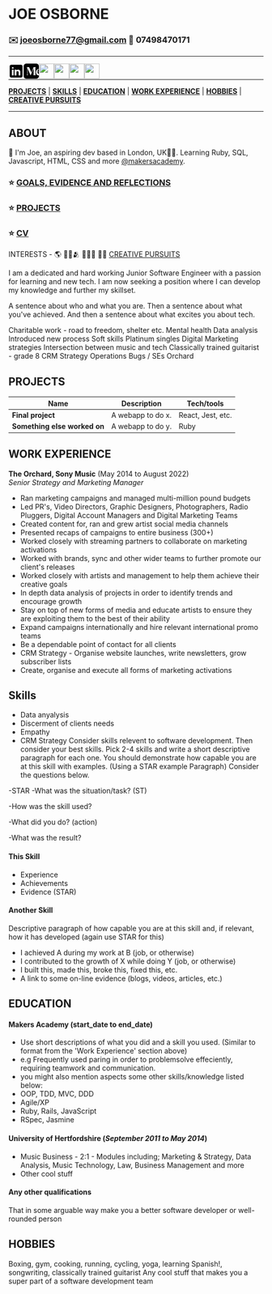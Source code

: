 # JOE OSBORNE
 
### :envelope: joeosborne77@gmail.com  :iphone: 07498470171

--------------------------------------------------------------------------------------------------------------------------------------------  
[<img src="https://raw.githubusercontent.com/simple-icons/simple-icons/develop/icons/linkedin.svg#gh-light-mode-only" align=left width=30 height=30></img>](https://www.linkedin.com/in/joe-osborne-998813116/)
[<img src="https://raw.githubusercontent.com/simple-icons/simple-icons/develop/icons/medium.svg#gh-light-mode-only" align=left width=30 height=30></img>](https://medium.com/@joeosborne77)
[<img src="https://raw.githubusercontent.com/simple-icons/simple-icons/develop/icons/codecademy.svg#gh-light-mode-only" align=left width=30 height=30></img>](https://www.codecademy.com/profiles/joeOsborne4015426741)
[<img src="https://raw.githubusercontent.com/simple-icons/simple-icons/develop/icons/codewars.svg#gh-light-mode-only" align=left width=30 height=30></img>](https://www.codewars.com/users/Tardigrade77)
[<img src="https://raw.githubusercontent.com/simple-icons/simple-icons/develop/icons/instagram.svg#gh-light-mode-only" align=left width=30 height=30></img>](https://www.instagram.com/joeosborne77/)
[<img src="https://raw.githubusercontent.com/simple-icons/simple-icons/develop/icons/spotify.svg#gh-light-mode-only" align=left width=30 height=30></img>](https://open.spotify.com/artist/7syrrw6hvfxcleSLpQOGTX?si=DS3HFeJWR3iodqXSNGPGpA)
  

<br />

--------------------------------------------------------------------------------------------------------------------------------------------  

[**PROJECTS**](#projects) | [**SKILLS**](#skills) | [**EDUCATION**](#education) | [**WORK EXPERIENCE**](#work-experience) | [**HOBBIES**](#hobbies) | [**CREATIVE PURSUITS**](https://linktr.ee/joeosborne77)
<br />

--------------------------------------------------------------------------------------------------------------------------------------------  


## ABOUT
👋 I'm Joe, an aspiring dev based in London, UK👨‍💻. Learning Ruby, SQL, Javascript, HTML, CSS and more [@makersacademy](https://makers.tech/).

### ⭐ [GOALS, EVIDENCE AND REFLECTIONS](https://github.com/JoeOsborne77/GoalsEvidenceReflections)

### ⭐ [PROJECTS](https://github.com/JoeOsborne77/MakersComplete)

### ⭐ [CV](https://github.com/JoeOsborne77/CV)



INTERESTS - 🌎 🌱🪸🫂 🎵🥋🥊 🍲🤿
[CREATIVE PURSUITS](https://linktr.ee/joeosborne77)

<!--
**JoeOsborne77/JoeOsborne77** is a ✨ _special_ ✨ repository because its `README.md` (this file) appears on your GitHub profile.

Here are some ideas to get you started:

- 🔭 I’m currently working on ...
- 🌱 I’m currently learning ...
- 👯 I’m looking to collaborate on ...
- 🤔 I’m looking for help with ...
- 💬 Ask me about ...
- 📫 How to reach me: ...
- 😄 Pronouns: ...
- ⚡ Fun fact: ...
-->


I am a dedicated and hard working Junior Software Engineer with a passion for learning and new tech. I am now seeking a position where I can develop my knowledge and further my skillset. 

A sentence about who and what you are. Then a sentence about what you've achieved. And then a sentence about what excites you about tech.

Charitable work - road to freedom, shelter etc. 
Mental health 
Data analysis 
Introduced new process 
Soft skills 
Platinum singles 
Digital Marketing strategies
Intersection between music and tech 
Classically trained guitarist - grade 8 
CRM Strategy 
Operations 
Bugs / SEs Orchard


## PROJECTS

| Name                         | Description       | Tech/tools        |
| ---------------------------- | ----------------- | ----------------- |
| **Final project**            | A webapp to do x. | React, Jest, etc. |
| **Something else worked on** | A webapp to do y. | Ruby              |

## WORK EXPERIENCE

**The Orchard, Sony Music** (May 2014 to August 2022)  
_Senior Strategy and Marketing Manager_

- Ran marketing campaigns and managed multi-million pound budgets 
- Led PR's, Video Directors, Graphic Designers, Photographers, Radio Pluggers, Digital Account Managers and Digital Marketing Teams 
- Created content for, ran and grew artist social media channels 
- Presented recaps of campaigns to entire business (300+) 
- Worked closely with streaming partners to collaborate on marketing activations
- Worked with brands, sync and other wider teams to further promote our client's releases 
- Worked closely with artists and management to help them achieve their creative goals
- In depth data analysis of projects in order to identify trends and encourage growth
- Stay on top of new forms of media and educate artists to ensure they are exploiting them to the best of their ability 
- Expand campaigns internationally and hire relevant international promo teams
- Be a dependable point of contact for all clients 
- CRM Strategy - Organise website launches, write newsletters, grow subscriber lists
- Create, organise and execute all forms of marketing activations

## Skills

- Data anyalysis 
- Discerment of clients needs 
- Empathy 
- CRM Strategy 
Consider skills relevent to software development. Then consider your best skills. Pick 2-4 skills and write a short descriptive paragraph for each one. You should demonstrate how capable you are at this skill with examples.
(Using a STAR example Paragraph) Consider the questions below.

-STAR
-What was the situation/task? (ST)

-How was the skill used?

-What did you do? (action)

-What was the result?


#### This Skill

- Experience
- Achievements
- Evidence (STAR)

#### Another Skill

Descriptive paragraph of how capable you are at this skill and, if relevant, how it has developed (again use STAR for this)

- I achieved A during my work at B (job, or otherwise)
- I contributed to the growth of X while doing Y (job, or otherwise)
- I built this, made this, broke this, fixed this, etc.
- A link to some on-line evidence (blogs, videos, articles, etc.)

## EDUCATION

#### Makers Academy (start_date to end_date)
- Use short descriptions of what you did and a skill you used. (Similar to format from the 'Work Experience' section above)
- e.g Frequently used paring in order to problemsolve effeciently, requiring teamwork and communication.
- you might also mention aspects some other skills/knowledge listed below: 
- OOP, TDD, MVC, DDD
- Agile/XP
- Ruby, Rails, JavaScript
- RSpec, Jasmine

#### University of Hertfordshire (_September 2011 to May 2014_)

- Music Business - 2:1 - Modules including; Marketing & Strategy, Data Analysis, Music Technology, Law, Business Management and more
- Other cool stuff

#### Any other qualifications

That in some arguable way make you a better software developer or well-rounded person

## HOBBIES
Boxing, gym, cooking, running, cycling, yoga, learning Spanish!, songwriting, classically trained guitarist
Any cool stuff that makes you a super part of a software development team
